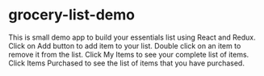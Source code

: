 # grocery-list-demo

This is small demo app to build your essentials list using React and Redux.
Click on Add button to add item to your list.
Double click on an item to remove it from the list.
Click My Items to see your complete list of items.
Click Items Purchased to see the list of items that you have purchased.

